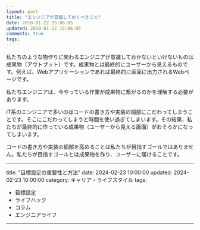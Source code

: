 ```yaml
---
layout: post
title: "エンジニアが意識しておくべきこと"
date: 2018-01-22 15:06:05
updated: 2018-01-22 15:06:05
comments: true
tags: 
---
```


私たちのような物作りに関わるエンジニアが意識しておかないといけないものは成果物（アウトプット）です。成果物とは最終的にユーザーから見えるものです。例えば、Webアプリケーションであれば最終的に画面に出力されるWebページです。

私たちエンジニアは、今やっている作業が成果物に繋がるのかを理解する必要があります。

IT系のエンジニアで多いのはコードの書き方や実装の細部にこだわってしまうことです。そこにこだわってしまうと時間を使い過ぎてしまいます。その結果、私たちが最終的に作っている成果物（ユーザーから見える画面）がおそろかになってしまいます。

コードの書き方や実装の細部を高めることは私たちが目指すゴールではありません。私たちが目指すゴールとは成果物を作り、ユーザーに届けることです。

---
title: "目標設定の重要性と方法"
date: 2024-02-23 10:00:00
updated: 2024-02-23 10:00:00
category: キャリア・ライフスタイル
tags:
  - 目標設定
  - ライフハック
  - コラム
  - エンジニアライフ
---
